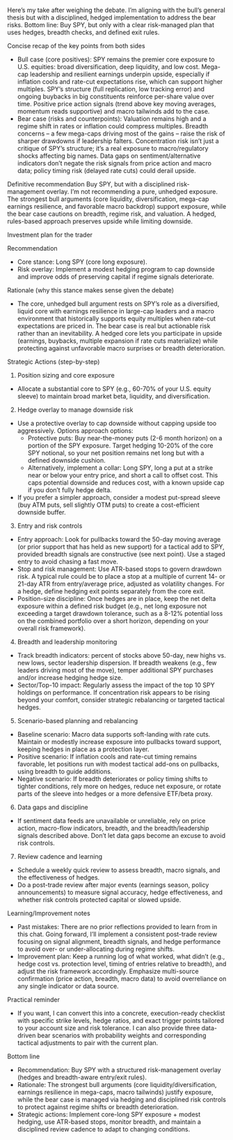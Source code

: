 Here’s my take after weighing the debate. I’m aligning with the bull’s general thesis but with a disciplined, hedged implementation to address the bear risks. Bottom line: Buy SPY, but only with a clear risk-managed plan that uses hedges, breadth checks, and defined exit rules.

Concise recap of the key points from both sides
- Bull case (core positives): SPY remains the premier core exposure to U.S. equities: broad diversification, deep liquidity, and low cost. Mega-cap leadership and resilient earnings underpin upside, especially if inflation cools and rate-cut expectations rise, which can support higher multiples. SPY’s structure (full replication, low tracking error) and ongoing buybacks in big constituents reinforce per-share value over time. Positive price action signals (trend above key moving averages, momentum reads supportive) and macro tailwinds add to the case.
- Bear case (risks and counterpoints): Valuation remains high and a regime shift in rates or inflation could compress multiples. Breadth concerns – a few mega-caps driving most of the gains – raise the risk of sharper drawdowns if leadership falters. Concentration risk isn’t just a critique of SPY’s structure; it’s a real exposure to macro/regulatory shocks affecting big names. Data gaps on sentiment/alternative indicators don’t negate the risk signals from price action and macro data; policy timing risk (delayed rate cuts) could derail upside.

Definitive recommendation
Buy SPY, but with a disciplined risk-management overlay. I’m not recommending a pure, unhedged exposure. The strongest bull arguments (core liquidity, diversification, mega-cap earnings resilience, and favorable macro backdrop) support exposure, while the bear case cautions on breadth, regime risk, and valuation. A hedged, rules-based approach preserves upside while limiting downside.

Investment plan for the trader

Recommendation
- Core stance: Long SPY (core long exposure).
- Risk overlay: Implement a modest hedging program to cap downside and improve odds of preserving capital if regime signals deteriorate.

Rationale (why this stance makes sense given the debate)
- The core, unhedged bull argument rests on SPY’s role as a diversified, liquid core with earnings resilience in large-cap leaders and a macro environment that historically supports equity multiples when rate-cut expectations are priced in. The bear case is real but actionable risk rather than an inevitability. A hedged core lets you participate in upside (earnings, buybacks, multiple expansion if rate cuts materialize) while protecting against unfavorable macro surprises or breadth deterioration.

Strategic Actions (step-by-step)
1) Position sizing and core exposure
- Allocate a substantial core to SPY (e.g., 60-70% of your U.S. equity sleeve) to maintain broad market beta, liquidity, and diversification.

2) Hedge overlay to manage downside risk
- Use a protective overlay to cap downside without capping upside too aggressively. Options approach options:
  - Protective puts: Buy near-the-money puts (2-6 month horizon) on a portion of the SPY exposure. Target hedging 10-20% of the core SPY notional, so your net position remains net long but with a defined downside cushion.
  - Alternatively, implement a collar: Long SPY, long a put at a strike near or below your entry price, and short a call to offset cost. This caps potential downside and reduces cost, with a known upside cap if you don’t fully hedge delta.
- If you prefer a simpler approach, consider a modest put-spread sleeve (buy ATM puts, sell slightly OTM puts) to create a cost-efficient downside buffer.

3) Entry and risk controls
- Entry approach: Look for pullbacks toward the 50-day moving average (or prior support that has held as new support) for a tactical add to SPY, provided breadth signals are constructive (see next point). Use a staged entry to avoid chasing a fast move.
- Stop and risk management: Use ATR-based stops to govern drawdown risk. A typical rule could be to place a stop at a multiple of current 14- or 21-day ATR from entry/average price, adjusted as volatility changes. For a hedge, define hedging exit points separately from the core exit.
- Position-size discipline: Once hedges are in place, keep the net delta exposure within a defined risk budget (e.g., net long exposure not exceeding a target drawdown tolerance, such as a 8-12% potential loss on the combined portfolio over a short horizon, depending on your overall risk framework).

4) Breadth and leadership monitoring
- Track breadth indicators: percent of stocks above 50-day, new highs vs. new lows, sector leadership dispersion. If breadth weakens (e.g., few leaders driving most of the move), temper additional SPY purchases and/or increase hedging hedge size.
- Sector/Top-10 impact: Regularly assess the impact of the top 10 SPY holdings on performance. If concentration risk appears to be rising beyond your comfort, consider strategic rebalancing or targeted tactical hedges.

5) Scenario-based planning and rebalancing
- Baseline scenario: Macro data supports soft-landing with rate cuts. Maintain or modestly increase exposure into pullbacks toward support, keeping hedges in place as a protection layer.
- Positive scenario: If inflation cools and rate-cut timing remains favorable, let positions run with modest tactical add-ons on pullbacks, using breadth to guide additions.
- Negative scenario: If breadth deteriorates or policy timing shifts to tighter conditions, rely more on hedges, reduce net exposure, or rotate parts of the sleeve into hedges or a more defensive ETF/beta proxy.

6) Data gaps and discipline
- If sentiment data feeds are unavailable or unreliable, rely on price action, macro-flow indicators, breadth, and the breadth/leadership signals described above. Don’t let data gaps become an excuse to avoid risk controls.

7) Review cadence and learning
- Schedule a weekly quick review to assess breadth, macro signals, and the effectiveness of hedges.
- Do a post-trade review after major events (earnings season, policy announcements) to measure signal accuracy, hedge effectiveness, and whether risk controls protected capital or slowed upside.

Learning/Improvement notes
- Past mistakes: There are no prior reflections provided to learn from in this chat. Going forward, I’ll implement a consistent post-trade review focusing on signal alignment, breadth signals, and hedge performance to avoid over- or under-allocating during regime shifts.
- Improvement plan: Keep a running log of what worked, what didn’t (e.g., hedge cost vs. protection level, timing of entries relative to breadth), and adjust the risk framework accordingly. Emphasize multi-source confirmation (price action, breadth, macro data) to avoid overreliance on any single indicator or data source.

Practical reminder
- If you want, I can convert this into a concrete, execution-ready checklist with specific strike levels, hedge ratios, and exact trigger points tailored to your account size and risk tolerance. I can also provide three data-driven bear scenarios with probability weights and corresponding tactical adjustments to pair with the current plan.

Bottom line
- Recommendation: Buy SPY with a structured risk-management overlay (hedges and breadth-aware entry/exit rules).
- Rationale: The strongest bull arguments (core liquidity/diversification, earnings resilience in mega-caps, macro tailwinds) justify exposure, while the bear case is managed via hedging and disciplined risk controls to protect against regime shifts or breadth deterioration.
- Strategic actions: Implement core-long SPY exposure + modest hedging, use ATR-based stops, monitor breadth, and maintain a disciplined review cadence to adapt to changing conditions.